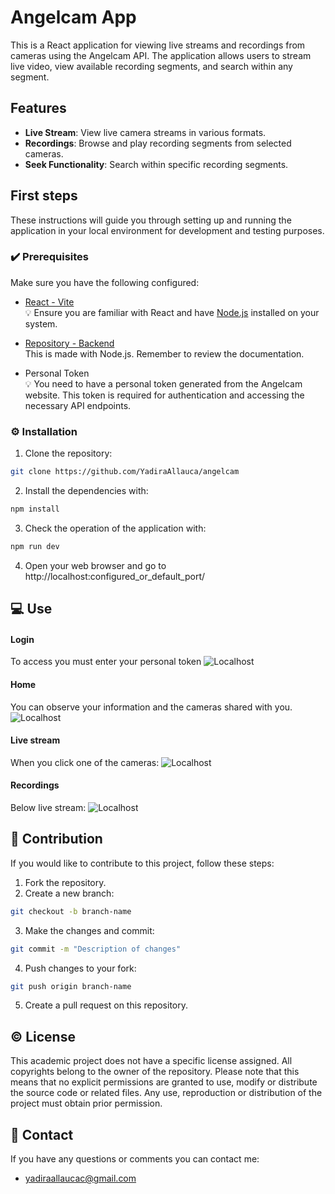 # Angelcam App

This is a React application for viewing live streams and recordings from cameras using the Angelcam API. The application allows users to stream live video, view available recording segments, and search within any segment.

## Features

- **Live Stream**: View live camera streams in various formats.
- **Recordings**: Browse and play recording segments from selected cameras.
- **Seek Functionality**: Search within specific recording segments.

## First steps

These instructions will guide you through setting up and running the application in your local environment for development and testing purposes.

### ✔️ Prerequisites

Make sure you have the following configured:

- [React - Vite](https://vitejs.dev/)<br>
  💡 Ensure you are familiar with React and have [Node.js](https://nodejs.org/) installed on your system.
  
- [Repository - Backend](https://github.com/a/angelcam_back) <br>
  This is made with Node.js. Remember to review the documentation.

-  Personal Token<br>
💡 You need to have a personal token generated from the Angelcam website. This token is required for authentication and accessing the necessary API endpoints.

### ⚙️ Installation

1. Clone the repository:

```bash
git clone https://github.com/YadiraAllauca/angelcam
```

2. Install the dependencies with:

```bash
npm install
```
3. Check the operation of the application with:
```bash
npm run dev
```
4. Open your web browser and go to http://localhost:configured_or_default_port/

## 💻 Use

#### Login
To access you must enter your personal token
![Localhost](https://cdn.glitch.global/67cd472b-72c6-4b72-8f91-3c3387cbf446/5850c350-7767-42e8-8276-af29f6cd5350.image.png?v=1723397779270)
#### Home
You can observe your information and the cameras shared with you.
![Localhost](https://cdn.glitch.global/67cd472b-72c6-4b72-8f91-3c3387cbf446/d766de31-d2e8-4ba0-9420-03ffebdcb716.image.png?v=1723397860089)
#### Live stream
When you click one of the cameras:
![Localhost](https://cdn.glitch.global/67cd472b-72c6-4b72-8f91-3c3387cbf446/54b7ea81-d3cf-4079-bb2a-e06ada29a343.image.png?v=1723398133022)
#### Recordings
Below live stream:
![Localhost](https://cdn.glitch.global/67cd472b-72c6-4b72-8f91-3c3387cbf446/3c953063-7942-46a3-8437-99535783faba.image.png?v=1723398650772)

## 🤝 Contribution
If you would like to contribute to this project, follow these steps:

1. Fork the repository.
2. Create a new branch:
```bash
git checkout -b branch-name
```
3. Make the changes and commit:
```bash
git commit -m "Description of changes"
```
4. Push changes to your fork:
```bash
git push origin branch-name
```
5. Create a pull request on this repository.

## ©️ License
This academic project does not have a specific license assigned. All copyrights belong to the owner of the repository. Please note that this means that no explicit permissions are granted to use, modify or distribute the source code or related files. Any use, reproduction or distribution of the project must obtain prior permission.

## 📧 Contact

If you have any questions or comments you can contact me:

* yadiraallaucac@gmail.com

